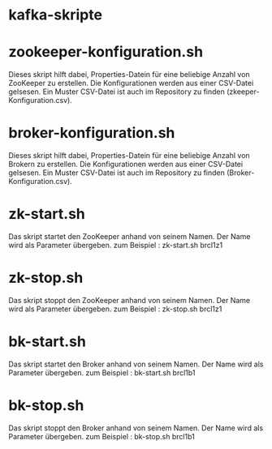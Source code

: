 # kafka-skripte

# zookeeper-konfiguration.sh
Dieses skript hilft dabei, Properties-Datein für eine beliebige Anzahl von ZooKeeper zu erstellen.
Die Konfigurationen werden aus einer CSV-Datei gelsesen. Ein Muster CSV-Datei ist auch im Repository zu finden (zkeeper-Konfiguration.csv).


# broker-konfiguration.sh
Dieses skript hilft dabei, Properties-Datein für eine beliebige Anzahl von Brokern zu erstellen.
Die Konfigurationen werden aus einer CSV-Datei gelsesen. Ein Muster CSV-Datei ist auch im Repository zu finden (Broker-Konfiguration.csv).

# zk-start.sh	
Das skript startet den ZooKeeper anhand von seinem Namen. Der Name wird als Parameter übergeben.
zum Beispiel : zk-start.sh brcl1z1

# zk-stop.sh	
Das skript stoppt den ZooKeeper anhand von seinem Namen. Der Name wird als Parameter übergeben.
zum Beispiel : zk-stop.sh brcl1z1

# bk-start.sh
Das skript startet den Broker anhand von seinem Namen. Der Name wird als Parameter übergeben.
zum Beispiel : bk-start.sh brcl1b1

# bk-stop.sh
Das skript stoppt den Broker anhand von seinem Namen. Der Name wird als Parameter übergeben.
zum Beispiel : bk-stop.sh brcl1b1


